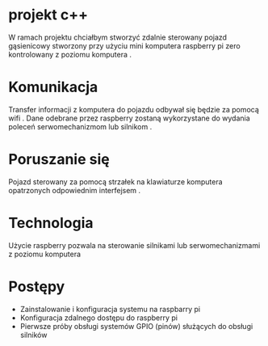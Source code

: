 # projekt c++
W ramach projektu chciałbym stworzyć zdalnie sterowany pojazd gąsienicowy stworzony przy użyciu mini 
komputera raspberry pi zero kontrolowany z poziomu komputera .

# Komunikacja 

Transfer informacji z komputera do pojazdu odbywał się będzie za pomocą wifi .
Dane  odebrane przez raspberry zostaną wykorzystane do wydania poleceń serwomechanizmom  lub silnikom . 

# Poruszanie się 

Pojazd sterowany za pomocą strzałek na klawiaturze komputera opatrzonych odpowiednim interfejsem . 

# Technologia 

Użycie raspberry pozwala na sterowanie silnikami lub serwomechanizmami z poziomu komputera 

# Postępy 
 - Zainstalowanie i konfiguracja systemu na raspbarry pi 
 - Konfiguracja zdalnego dostępu do raspberry pi 
 - Pierwsze próby obsługi systemów GPIO (pinów) służących do obsługi silników 
